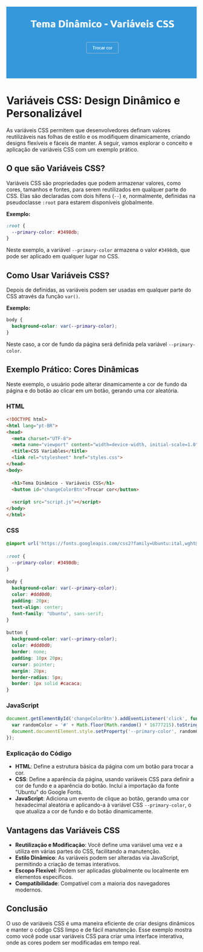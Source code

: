 ![alt text](screenshot.png)

# Variáveis CSS: Design Dinâmico e Personalizável

As variáveis CSS permitem que desenvolvedores definam valores reutilizáveis nas folhas de estilo e os modifiquem dinamicamente, criando designs flexíveis e fáceis de manter. A seguir, vamos explorar o conceito e aplicação de variáveis CSS com um exemplo prático.

## O que são Variáveis CSS?

Variáveis CSS são propriedades que podem armazenar valores, como cores, tamanhos e fontes, para serem reutilizados em qualquer parte do CSS. Elas são declaradas com dois hífens (`--`) e, normalmente, definidas na pseudoclasse `:root` para estarem disponíveis globalmente.

**Exemplo:**

```css
:root {
  --primary-color: #3498db;
}
```

Neste exemplo, a variável `--primary-color` armazena o valor `#3498db`, que pode ser aplicado em qualquer lugar no CSS.

## Como Usar Variáveis CSS?

Depois de definidas, as variáveis podem ser usadas em qualquer parte do CSS através da função `var()`.

**Exemplo:**

```css
body {
  background-color: var(--primary-color);
}
```

Neste caso, a cor de fundo da página será definida pela variável `--primary-color`.

## Exemplo Prático: Cores Dinâmicas

Neste exemplo, o usuário pode alterar dinamicamente a cor de fundo da página e do botão ao clicar em um botão, gerando uma cor aleatória.

### HTML

```html
<!DOCTYPE html>
<html lang="pt-BR">
<head>
  <meta charset="UTF-8">
  <meta name="viewport" content="width=device-width, initial-scale=1.0">
  <title>CSS Variables</title>
  <link rel="stylesheet" href="styles.css">
</head>
<body>

  <h1>Tema Dinâmico - Variáveis CSS</h1>
  <button id="changeColorBtn">Trocar cor</button>

  <script src="script.js"></script>
</body>
</html>
```

### CSS

```css
@import url('https://fonts.googleapis.com/css2?family=Ubuntu:ital,wght@0,300;0,400;0,500;0,700;1,300;1,400;1,500;1,700&display=swap');

:root {
  --primary-color: #3498db;
}

body {
  background-color: var(--primary-color);
  color: #ddd0d0;
  padding: 20px;
  text-align: center;
  font-family: "Ubuntu", sans-serif;
}

button {
  background-color: var(--primary-color);
  color: #ddd0d0;
  border: none;
  padding: 10px 20px;
  cursor: pointer;
  margin: 20px;
  border-radius: 5px;
  border: 1px solid #cacaca;
}
```

### JavaScript

```javascript
document.getElementById('changeColorBtn').addEventListener('click', function() {
  var randomColor = '#' + Math.floor(Math.random() * 16777215).toString(16);
  document.documentElement.style.setProperty('--primary-color', randomColor);
});
```

### Explicação do Código

- **HTML**: Define a estrutura básica da página com um botão para trocar a cor.
- **CSS**: Define a aparência da página, usando variáveis CSS para definir a cor de fundo e a aparência do botão. Inclui a importação da fonte "Ubuntu" do Google Fonts.
- **JavaScript**: Adiciona um evento de clique ao botão, gerando uma cor hexadecimal aleatória e aplicando-a à variável CSS `--primary-color`, o que atualiza a cor de fundo e do botão dinamicamente.

## Vantagens das Variáveis CSS

- **Reutilização e Modificação**: Você define uma variável uma vez e a utiliza em várias partes do CSS, facilitando a manutenção.
- **Estilo Dinâmico**: As variáveis podem ser alteradas via JavaScript, permitindo a criação de temas interativos.
- **Escopo Flexível**: Podem ser aplicadas globalmente ou localmente em elementos específicos.
- **Compatibilidade**: Compatível com a maioria dos navegadores modernos.

## Conclusão

O uso de variáveis CSS é uma maneira eficiente de criar designs dinâmicos e manter o código CSS limpo e de fácil manutenção. Esse exemplo mostra como você pode usar variáveis CSS para criar uma interface interativa, onde as cores podem ser modificadas em tempo real.

